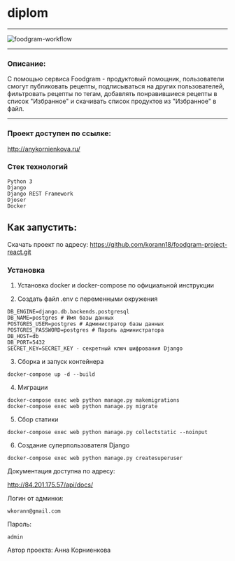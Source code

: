 # diplom
***
![foodgram-workflow](https://github.com/korann18/foodgram-project-react/workflows/foodgram-workflow/badge.svg)
***
### Описание:
С помощью сервиса Foodgram - продуктовый помощник, пользователи смогут публиковать рецепты, 
подписываться на других пользователей, фильтровать рецепты по тегам,
добавлять понравившиеся рецепты в список "Избранное" 
и скачивать список продуктов из "Избранное" в файл.
***
### Проект доступен по ссылке:

http://anykornienkova.ru/

### Стек технологий
```
Python 3
Django
Django REST Framework
Djoser
Docker
```
## Как запустить:
Скачать проект по адресу:
https://github.com/korann18/foodgram-project-react.git

### Установка
1. Установка docker и docker-compose по официальной инструкции

2. Создать файл .env с переменными окружения
```
DB_ENGINE=django.db.backends.postgresql
DB_NAME=postgres # Имя базы данных
POSTGRES_USER=postgres # Администратор базы данных
POSTGRES_PASSWORD=postgres # Пароль администратора
DB_HOST=db
DB_PORT=5432
SECRET_KEY=SECRET_KEY - секретный ключ шифрования Django
```
3. Сборка и запуск контейнера
```
docker-compose up -d --build
```
4. Миграции
```
docker-compose exec web python manage.py makemigrations
docker-compose exec web python manage.py migrate
```
5. Сбор статики
```
docker-compose exec web python manage.py collectstatic --noinput
```
6. Создание суперпользователя Django
```
docker-compose exec web python manage.py createsuperuser
```

Документация доступна по адресу:

http://84.201.175.57/api/docs/

Логин от админки:
```
wkorann@gmail.com
```
Пароль:
```
admin
```

Автор проекта: Анна Корниенкова